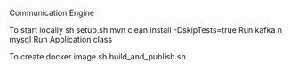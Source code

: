 Communication Engine

To start locally
sh setup.sh
mvn clean install -DskipTests=true
Run kafka n mysql
Run Application class

To create docker image
sh build_and_publish.sh <version>